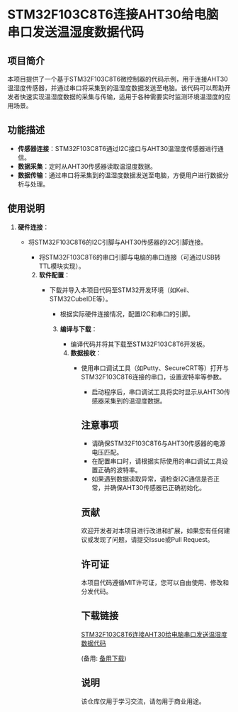 # STM32F103C8T6连接AHT30给电脑串口发送温湿度数据代码

## 项目简介

本项目提供了一个基于STM32F103C8T6微控制器的代码示例，用于连接AHT30温湿度传感器，并通过串口将采集到的温湿度数据发送至电脑。该代码可以帮助开发者快速实现温湿度数据的采集与传输，适用于各种需要实时监测环境温湿度的应用场景。

## 功能描述

- **传感器连接**：STM32F103C8T6通过I2C接口与AHT30温湿度传感器进行通信。
- **数据采集**：定时从AHT30传感器读取温湿度数据。
- **数据传输**：通过串口将采集到的温湿度数据发送至电脑，方便用户进行数据分析与处理。

## 使用说明

1. **硬件连接**：
   - 将STM32F103C8T6的I2C引脚与AHT30传感器的I2C引脚连接。
      - 将STM32F103C8T6的串口引脚与电脑的串口连接（可通过USB转TTL模块实现）。

      2. **软件配置**：
         - 下载并导入本项目代码至STM32开发环境（如Keil、STM32CubeIDE等）。
            - 根据实际硬件连接情况，配置I2C和串口的引脚。

            3. **编译与下载**：
               - 编译代码并将其下载至STM32F103C8T6开发板。

               4. **数据接收**：
                  - 使用串口调试工具（如Putty、SecureCRT等）打开与STM32F103C8T6连接的串口，设置波特率等参数。
                     - 启动程序后，串口调试工具将实时显示从AHT30传感器采集到的温湿度数据。

                     ## 注意事项

                     - 请确保STM32F103C8T6与AHT30传感器的电源电压匹配。
                     - 在配置串口时，请根据实际使用的串口调试工具设置正确的波特率。
                     - 如果遇到数据读取异常，请检查I2C通信是否正常，并确保AHT30传感器已正确初始化。

                     ## 贡献

                     欢迎开发者对本项目进行改进和扩展，如果您有任何建议或发现了问题，请提交Issue或Pull Request。

                     ## 许可证

                     本项目代码遵循MIT许可证，您可以自由使用、修改和分发代码。

                     ## 下载链接
                     [STM32F103C8T6连接AHT30给电脑串口发送温湿度数据代码](https://pan.quark.cn/s/31d29f4cfe6b) 

                     (备用: [备用下载](https://pan.baidu.com/s/1dvdS_8Lzy3dxF230J-2LrQ?pwd=1234))

                     ## 说明

                     该仓库仅用于学习交流，请勿用于商业用途。
